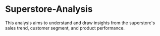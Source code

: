 # Superstore-Analysis
This analysis aims to understand and draw insights from the superstore's sales trend, customer segment, and product performance.

